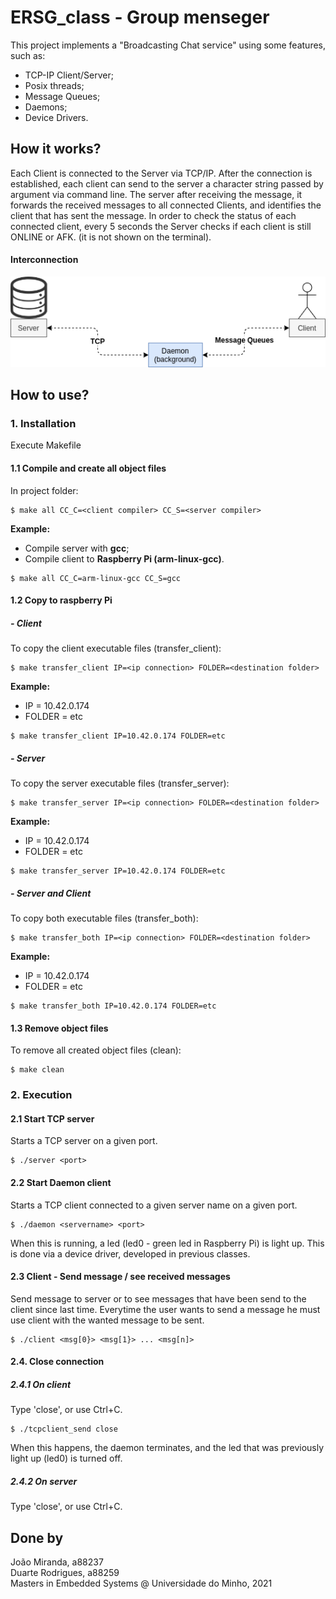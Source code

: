 # ERSG_class - Group menseger
This project implements a "Broadcasting Chat service" using some features, such as:
* TCP-IP Client/Server; 
* Posix threads;
* Message Queues;
* Daemons;
* Device Drivers.

## How it works?

Each Client is connected to the Server via TCP/IP. After the connection is established, each client can send to the server a character string passed by argument via command line. The server after receiving the message, it forwards the received messages to all connected Clients, and identifies the client that has sent the message. In order to check the status of each connected client, every 5 seconds the Server checks if each client is still ONLINE or AFK. (it is not shown on the terminal).

#### Interconnection

![alt text](https://github.com/JoaoMiranda-88237-UM/ESRG_class/blob/main/Images/Interconnection.png?raw=true)

## How to use?
### 1. Installation

Execute Makefile

#### 1.1 Compile and create all object files
In project folder:
```Shell
$ make all CC_C=<client compiler> CC_S=<server compiler> 
```
**Example:**
* Compile server with **gcc**;
* Compile client to **Raspberry Pi (arm-linux-gcc)**.
```Shell
$ make all CC_C=arm-linux-gcc CC_S=gcc
```
#### 1.2 Copy to raspberry Pi
##### - Client 
To copy the client executable files (transfer_client):
```Shell
$ make transfer_client IP=<ip connection> FOLDER=<destination folder>
```
**Example:**
* IP = 10.42.0.174
* FOLDER = etc
```Shell
$ make transfer_client IP=10.42.0.174 FOLDER=etc
```
##### - Server
To copy the server executable files (transfer_server):
```Shell
$ make transfer_server IP=<ip connection> FOLDER=<destination folder>
```
**Example:**
* IP = 10.42.0.174
* FOLDER = etc
```Shell
$ make transfer_server IP=10.42.0.174 FOLDER=etc
```
##### - Server and Client
To copy both executable files (transfer_both): 
```Shell
$ make transfer_both IP=<ip connection> FOLDER=<destination folder>
```
**Example:**
* IP = 10.42.0.174
* FOLDER = etc
```Shell
$ make transfer_both IP=10.42.0.174 FOLDER=etc
```
#### 1.3 Remove object files
To remove all created object files (clean): 
```Shell
$ make clean
```
### 2. Execution 
#### 2.1 Start TCP server
Starts a TCP server on a given port.
```Shell
$ ./server <port>
```
#### 2.2 Start Daemon client
Starts a TCP client connected to a given server name on a given port.
```Shell
$ ./daemon <servername> <port> 
```
When this is running, a led (led0 - green led in Raspberry Pi) is light up. This is done via a device driver, developed in previous classes.
#### 2.3 Client - Send message / see received messages
Send message to server or to see messages that have been send to the client since last time. Everytime the user wants to send a message he must use client with the wanted message to be sent. 
```shell
$ ./client <msg[0}> <msg[1}> ... <msg[n]>
```
#### 2.4. Close connection
##### 2.4.1 On client
Type 'close', or use Ctrl+C.
```shell
$ ./tcpclient_send close
```
When this happens, the daemon terminates, and the led that was previously light up (led0) is turned off.

##### 2.4.2  On server
Type 'close', or use Ctrl+C.

## Done by
João Miranda, a88237 \
Duarte Rodrigues, a88259 \
Masters in Embedded Systems @ Universidade do Minho, 2021
